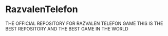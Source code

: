 # RazvalenTelefon
THE OFFICIAL REPOSITORY FOR RAZVALEN TELEFON GAME THIS IS THE BEST REPOSITORY AND THE BEST GAME IN THE WORLD
